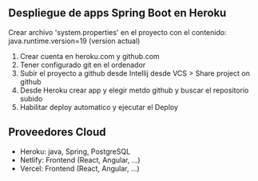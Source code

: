 ## Despliegue de apps Spring Boot en Heroku

Crear archivo 'system.properties' en el proyecto con el contenido:
java.runtime.version=19 (version actual)

1. Crear cuenta en heroku.com y github.com
2. Tener configurado git en el ordenador
3. Subir el proyecto a github desde Intellij desde VCS > Share project on github
4. Desde Heroku crear app y elegir metdo github y buscar el repositorio subido
5. Habilitar deploy automatico y ejecutar el Deploy

## Proveedores Cloud
* Heroku: java, Spring, PostgreSQL
* Netlify: Frontend (React, Angular, ...)
* Vercel: Frontend (React, Angular, ...)
